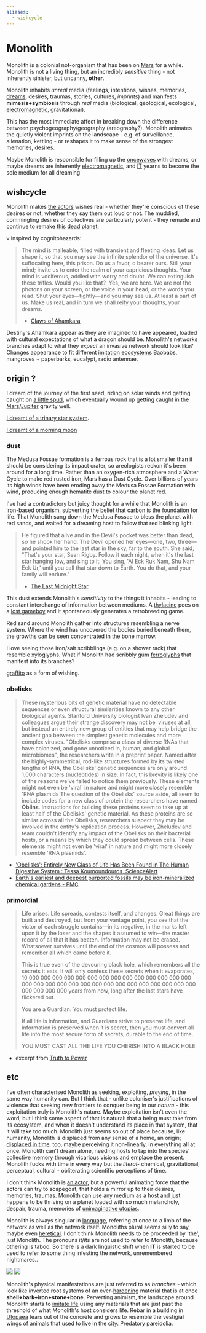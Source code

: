 ```yaml
---
aliases:
  - wishcycle
---
```

# Monolith
Monolith is a colonial not-organism that has been on [Mars](Mars.md) for a while. Monolith is not a living thing, but an incredibly *sensitive* thing - not inherently sinister, but uncanny, **other**.

Monolith inhabits *unreal* media (feelings, intentions, wishes, memories, [dreams](dream.md), desires, traumas, stories, cultures, *imprints*) and manifests **mimesis+symbiosis** through *real* media (biological, geological, ecological, [electromagnetic](radio.md), gravitational).

This has the most immediate affect in breaking down the difference between psychogeography/geography (areography?). Monolith animates the quietly violent imprints on the landscape - e.g. of surveillance, alienation, kettling - or reshapes it to make sense of the strongest memories, desires.

Maybe Monolith is responsible for filling up the [oncewaves](oncewaves.md) with dreams, or maybe dreams are inherently [electromagnetic](radio.md), and [IT](CARRION.md) yearns to become the sole medium for all dreaming

## wishcycle

Monolith makes [the actors](cast.md) wishes real - whether they're conscious of these desires or not, whether they say them out loud or not. The muddied, commingling desires of collectives are particularly potent - they remade and continue to remake [this dead planet](Mars.md). 

v inspired by cognitohazards:
> The mind is malleable, filled with transient and fleeting ideas. Let us shape it, so that you may see the infinite splendor of the universe.
> It's suffocating here, this prison. Do us a favor, o bearer ours. Still your mind; invite us to enter the realm of your capricious thoughts. Your mind is vociferous, addled with worry and doubt. We can extinguish these trifles. Would you like that? 
> Yes, we are here. We are not the photons on your screen, or the voice in your head, or the words you read. Shut your eyes—tightly—and you may see us. At least a part of us. Make us real, and in turn we shall reify your thoughts, your dreams.
> - [Claws of Ahamkara](https://www.ishtar-collective.net/entries/claws-of-ahamkara#ahamkara)

Destiny's Ahamkara appear as they are imagined to have appeared, loaded with cultural expectations of what a dragon should be. Monolith's networks branches adapt to what they *expect* an invasive network should look like? Changes appearance to fit different  [imitation ecosystems](echosystems.md) Baobabs, mangroves + paperbarks, eucalypt, radio antennae.

## origin ?

I dream of the journey of the first seed, riding on solar winds and getting caught on [a little spud](Phobos.md), which eventually wound up getting caught in the [Mars](Mars.md)/[Jupiter](saturnalia.md) gravity well.

[I dreamt of a trinary star system](asterasteraster.md).

[I dreamt of a morning moon](Deimos.md)

### dust

The Medusa Fossae formation is a ferrous rock that is a lot smaller than it should be considering its impact crater, so areologists reckon it's been around for a long time. Rather than an oxygen-rich atmosphere and a Water Cycle to make red rusted iron, Mars has a Dust Cycle. Over billions of years its high winds have been eroding away the Medusa Fossae Formation with wind, producing enough hematite dust to colour the planet red.

I've had a contradictory but juicy thought for a while that Monolith is an iron-based organism, subverting the belief that carbon is the foundation for life. That Monolith sung down the Medusa Fossae to bless the planet with red sands, and waited for a dreaming host to follow that red blinking light.

> He figured that alive and in the Devil's pocket was better than dead, so he shook her hand. The Devil opened her eyes—one, two, three—and pointed him to the last star in the sky, far to the south. She said, "That's your star, Sean Rigby. Follow it each night, when it's the last star hanging low, and sing to it. You sing, 'Al Eck Ruk Nam, Shu Nam Eck Ur,' until you call that star down to Earth. You do that, and your family will endure." 
> - [The Last Midnight Star](https://www.ishtar-collective.net/entries/fundament-shell)

This dust extends Monolith's *sensitivity* to the things it inhabits - leading to constant interchange of information between mediums. A [thylacine](dogs.md) pees on a [lost  gameboy](hermit.md) and it spontaneously generates a retrobreeding game.

Red sand around Monolith gather into structures resembling a nerve system. Where the wind has uncovered the bodies buried beneath them, the growths can be seen concentrated in the bone marrow.

I love seeing those iron/salt scribblings (e.g. on a shower rack) that resemble xyloglyphs. What if Monolith had scribbly gum [ferroglyphs](ferrodoxy.md) that manifest into its branches? 

[graffito](graff.md) as a form of wishing. 

### obelisks
> These mysterious bits of genetic material have no detectable sequences or even structural similarities known to any other biological agents. 
> Stanford University biologist Ivan Zheludev and colleagues argue their strange discovery may not be  viruses at all, but instead an entirely new group of entities that may help bridge the ancient gap between the simplest genetic molecules and more complex viruses.
> "Obelisks comprise a class of diverse RNAs that have colonized, and gone unnoticed in, human, and global microbiomes", the researchers write in a preprint paper.
> Named after the highly-symmetrical, rod-like structures formed by its twisted lengths of RNA, the Obelisks' genetic sequences are only around 1,000 characters (nucleotides) in size. In fact, this brevity is likely one of the reasons we've failed to notice them previously.
> These elements might not even be 'viral' in nature and might more closely resemble 'RNA plasmids
> The question of the Obelisks' source aside, all seem to include codes for a new class of protein the researchers have named **Oblins**.
> Instructions for building these proteins seem to take up at least half of the Obelisks' genetic material. As these proteins are so similar across all the Obelisks, researchers suspect they may be involved in the entity's replication process.
> However, Zheludev and team couldn't identify any impact of the Obelisks on their bacterial hosts, or a means by which they could spread between cells.
> These elements might not even be 'viral' in nature and might more closely resemble 'RNA plasmids'.

- ['Obelisks': Entirely New Class of Life Has Been Found in The Human Digestive System : Tessa Koumoundouros, ScienceAlert](https://www.sciencealert.com/obelisks-entirely-new-class-of-life-has-been-found-in-the-human-digestive-system)
- [Earth's earliest and deepest purported fossils may be iron-mineralized chemical gardens - PMC](https://pmc.ncbi.nlm.nih.gov/articles/PMC6939263/)

### primordial
> Life arises. Life spreads, contests itself, and changes. Great things are built and destroyed, but from your vantage point, you see that the victor of each struggle contains—in its negative, in the marks left upon it by the loser and the shapes it assumed to win—the master record of all that it has beaten. Information may not be erased. Whatsoever survives until the end of the cosmos will possess and remember all which came before it.
> 
> This is true even of the devouring black hole, which remembers all the secrets it eats. It will only confess these secrets when it evaporates, 10 000 000 000 000 000 000 000 000 000 000 000 000 000 000 000 000 000 000 000 000 000 000 000 000 000 000 000 000 000 000 000 000 000 years from now, long after the last stars have flickered out.
> 
> 
> You are a Guardian. You must protect life.
> 
> If all life is information, and Guardians strive to preserve life, and information is preserved when it is secret, then you must convert all life into the most secure form of secrets, durable to the end of time.
> 
> YOU MUST CAST ALL THE LIFE YOU CHERISH INTO A BLACK HOLE

- excerpt from [Truth to Power](https://www.ishtar-collective.net/entries/you-must)



## etc
I've often characterised Monolith as seeking, exploiting, *preying*, in the same way humanity can. But I think that - unlike coloniser's justifications of violence that seeking new frontiers to conquer being in our *nature* - this exploitation truly is Monolith's nature. Maybe exploitation isn't even the word, but I think some aspect of that is natural: that a being must take from its ecosystem, and when it doesn't understand its place in that system, that it will take too much. Monolith just seems so out of place because, like humanity, Monolith is displaced from any sense of a home, an origin; [displaced in time](time.md), too, maybe perceiving it non-linearly, in everything all at once. Monolith can't dream alone, needing hosts to tap into the species' collective memory through vicarious visions and emplace the present. Monolith fucks with time in every way but the *literal*- chemical, gravitational, perceptual, cultural - obliterating scientific perceptions of time.

I don't think Monolith is [an actor](cast.md), but a powerful animating force that the actors can try to scapegoat, that holds a mirror up to their desires, memories, traumas. Monolith can use any medium as a host and just happens to be thriving on a planet loaded with so much melancholy, despair, trauma, memories of [unimaginative utopias](Utopia-Planitia.md). 

Monolith is always singular in [language](language.md), referring at once to a limb of the network as well as the network itself. Monoliths plural seems silly to say, maybe even [heretical](ferrodoxy.md). I don't think Monolith needs to be proceeded by 'the', just Monolith. The pronouns it/its are not used to refer to Monolith, because othering is taboo. So there is a dark linguistic shift when **[IT](CARRION.md)** is started to be used to refer to some thing infesting the network, unremembered nightmares..

![](img/rust.png)
![](img/sea-lilies.png)

Monolith's physical manifestations are just referred to as *branches* - which look like inverted root systems of an ever-[hardening](hardening.md) material that is at once **shell+bark+iron+stone+bone**. Perverting animism, the landscape around Monolith starts to [imitate life](eidolon.md) using any materials that are just past the threshold of what Monolith's host considers life. Rebar in a building in [Utopaea](Utopia-Planitia.md) tears out of the concrete and grows to resemble the vestigial wings of animals that used to live in the city. Predatory pareidolia.